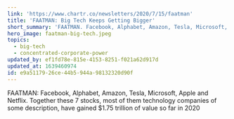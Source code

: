 ```yaml
---
link: 'https://www.chartr.co/newsletters/2020/7/15/faatman'
title: 'FAATMAN: Big Tech Keeps Getting Bigger'
short_summary: 'FAATMAN. Facebook, Alphabet, Amazon, Tesla, Microsoft, Apple and Netflix. Together these 7 stocks, most of them technology companies of some description, have gained $1.75 trillion of value so far in 2020'
hero_image: faatman-big-tech.jpeg
topics:
  - big-tech
  - concentrated-corporate-power
updated_by: ef1fd78e-815e-4153-8251-f021a62d917d
updated_at: 1639460974
id: e9a51179-26ce-44b5-944a-98132320d90f
---
```

FAATMAN: Facebook, Alphabet, Amazon, Tesla, Microsoft, Apple and Netflix. Together these 7 stocks, most of them technology companies of some description, have gained $1.75 trillion of value so far in 2020